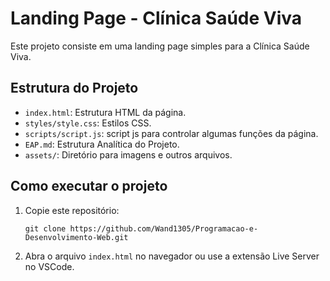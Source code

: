 # Landing Page - Clínica Saúde Viva

Este projeto consiste em uma landing page simples para a Clínica Saúde Viva.

## Estrutura do Projeto

- `index.html`: Estrutura HTML da página.
- `styles/style.css`: Estilos CSS.
- `scripts/script.js`: script js para controlar algumas funções da página.
- `EAP.md`: Estrutura Analítica do Projeto.
- `assets/`: Diretório para imagens e outros arquivos.

## Como executar o projeto

1. Copie este repositório:
    ```
    git clone https://github.com/Wand1305/Programacao-e-Desenvolvimento-Web.git
    ```

2. Abra o arquivo `index.html` no navegador ou use a extensão Live Server no VSCode.
